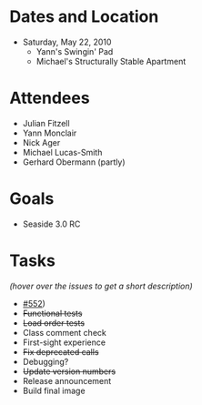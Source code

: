 # Dates and Location #

  * Saturday, May 22, 2010
    * Yann's Swingin' Pad
    * Michael's Structurally Stable Apartment


# Attendees #

  * Julian Fitzell
  * Yann Monclair
  * Nick Ager
  * Michael Lucas-Smith
  * Gerhard Obermann (partly)

# Goals #
  * Seaside 3.0 RC

# Tasks #
_(hover over the issues to get a short description)_
  * [#552](https://github.com/SeasideSt/Seaside/issues/552))
  * ~~Functional tests~~
  * ~~Load order tests~~
  * Class comment check
  * First-sight experience
  * ~~Fix deprecated calls~~
  * Debugging?
  * ~~Update version numbers~~
  * Release announcement
  * Build final image
